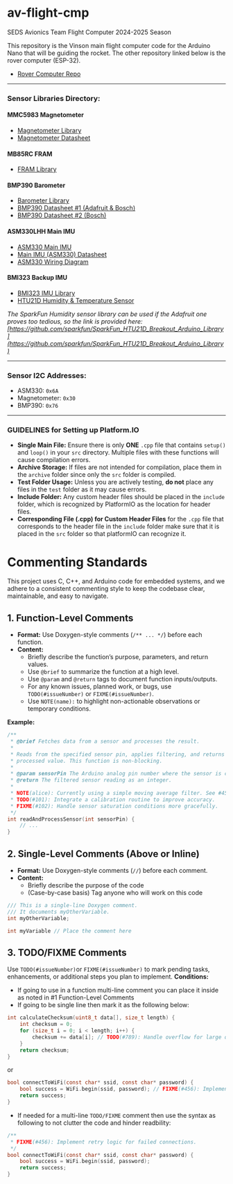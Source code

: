 # av-flight-cmp

SEDS Avionics Team Flight Computer 2024-2025 Season

This repository is the Vinson main flight computer code for the Arduino Nano that will be guiding the rocket. The other repository linked below is the rover computer (ESP-32).

- [Rover Computer Repo](https://github.com/erielC/av-rover-cmp/tree/main)

---

### Sensor Libraries Directory:

#### MMC5983 Magnetometer

- [Magnetometer Library](https://github.com/sparkfun/SparkFun_MMC5983MA_Magnetometer_Arduino_Library/tree/main)
- [Magnetometer Datasheet](https://www.memsic.com/Public/Uploads/uploadfile/files/20220119/MMC5983MADatasheetRevA.pdf)

#### MB85RC FRAM

- [FRAM Library](https://github.com/sosandroid/FRAM_MB85RC_I2C)

#### BMP390 Barometer

- [Barometer Library](https://github.com/adafruit/Adafruit_BMP3XX)
- [BMP390 Datasheet #1 (Adafruit & Bosch)](https://cdn-learn.adafruit.com/assets/assets/000/096/781/original/bst-bmp390-fl000.pdf?1604526926)
- [BMP390 Datasheet #2 (Bosch)](https://www.bosch-sensortec.com/media/boschsensortec/downloads/datasheets/bst-bmp390-ds002.pdf)

#### ASM330LHH Main IMU

- [ASM330 Main IMU](https://github.com/stm32duino/ASM330LHH/tree/main)
- [Main IMU (ASM330) Datasheet](https://www.st.com/resource/en/datasheet/asm330lhh.pdf)
- [ASM330 Wiring Diagram](https://github.com/user-attachments/assets/08a4da38-90d2-46dd-91a4-b4015cfabe34)

#### BMI323 Backup IMU

- [BMI323 IMU Library](https://github.com/boschsensortec/BMI323_SensorAPI)
- [HTU21D Humidity & Temperature Sensor](https://github.com/adafruit/Adafruit_HTU21DF_Library/tree/master)

_The SparkFun Humidity sensor library can be used if the Adafruit one proves too tedious, so the link is provided here:  
[https://github.com/sparkfun/SparkFun_HTU21D_Breakout_Arduino_Library](https://github.com/sparkfun/SparkFun_HTU21D_Breakout_Arduino_Library)_

---

### Sensor I2C Addresses:

- ASM330: `0x6A`
- Magnetometer: `0x30`
- BMP390: `0x76`

---

### GUIDELINES for Setting up Platform.IO

- **Single Main File:** Ensure there is only **ONE** `.cpp` file that contains `setup()` and `loop()` in your `src` directory. Multiple files with these functions will cause compilation errors.
- **Archive Storage:** If files are not intended for compilation, place them in the `archive` folder since only the `src` folder is compiled.
- **Test Folder Usage:** Unless you are actively testing, **do not** place any files in the `test` folder as it may cause errors.
- **Include Folder:** Any custom header files should be placed in the `include` folder, which is recognized by PlatformIO as the location for header files.
- **Corresponding File (.cpp) for Custom Header Files** for the `.cpp` file that corresponds to the header file in the `include` folder make sure that it is placed in the `src` folder so that platformIO can recognize it.

# Commenting Standards

This project uses C, C++, and Arduino code for embedded systems, and we adhere to a consistent commenting style to keep the codebase clear, maintainable, and easy to navigate.

## 1. Function-Level Comments

- **Format:** Use Doxygen-style comments (`/** ... */`) before each function.
- **Content:**
  - Briefly describe the function’s purpose, parameters, and return values.
  - Use `@brief` to summarize the function at a high level.
  - Use `@param` and `@return` tags to document function inputs/outputs.
  - For any known issues, planned work, or bugs, use `TODO(#issueNumber)` or `FIXME(#issueNumber)`.
  - Use `NOTE(name):` to highlight non-actionable observations or temporary conditions.

**Example:**

```c
/**
 * @brief Fetches data from a sensor and processes the result.
 *
 * Reads from the specified sensor pin, applies filtering, and returns the
 * processed value. This function is non-blocking.
 *
 * @param sensorPin The Arduino analog pin number where the sensor is connected.
 * @return The filtered sensor reading as an integer.
 *
 * NOTE(alice): Currently using a simple moving average filter. See #45 for a discussion on implementing a Kalman filter.
 * TODO(#101): Integrate a calibration routine to improve accuracy.
 * FIXME(#102): Handle sensor saturation conditions more gracefully.
 */
int readAndProcessSensor(int sensorPin) {
    // ...
}
```

## 2. Single-Level Comments (Above or Inline)

- **Format:** Use Doxygen-style comments (`//`) before each comment.
- **Content:**
  - Briefly describe the purpose of the code
  - (Case-by-case basis) Tag anyone who will work on this code

```c
/// This is a single-line Doxygen comment.
/// It documents myOtherVariable.
int myOtherVariable;
```

```c
int myVariable // Place the comment here
```

## 3. TODO/FIXME Comments

Use `TODO(#issueNumber)`or `FIXME(#issueNumber)` to mark pending tasks, enhancements, or additional steps you plan to implement.
**Conditions:**

- If going to use in a function multi-line comment you can place it inside as noted in #1 Function-Level Comments
- If going to be single line then mark it as the following below:

```c
int calculateChecksum(uint8_t data[], size_t length) {
    int checksum = 0;
    for (size_t i = 0; i < length; i++) {
        checksum += data[i]; // TODO(#789): Handle overflow for large data arrays.
    }
    return checksum;
}
```

or

```c
bool connectToWiFi(const char* ssid, const char* password) {
    bool success = WiFi.begin(ssid, password); // FIXME(#456): Implement retry logic for failed connections.
    return success;
}
```

- If needed for a multi-line `TODO/FIXME` comment then use the syntax as following to not clutter the code and hinder readbility:

```c
/**
 * FIXME(#456): Implement retry logic for failed connections.
 */
bool connectToWiFi(const char* ssid, const char* password) {
    bool success = WiFi.begin(ssid, password);
    return success;
}

```
